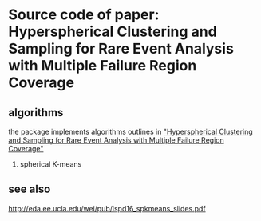 # Source code of paper: Hyperspherical Clustering and Sampling for Rare Event Analysis with Multiple Failure Region Coverage
## algorithms
the package implements algorithms outlines in ["Hyperspherical Clustering and Sampling for Rare Event Analysis with Multiple Failure Region Coverage"](http://eda.ee.ucla.edu/pub/C164.pdf)
1. spherical K-means

## see also
http://eda.ee.ucla.edu/wei/pub/ispd16_spkmeans_slides.pdf
